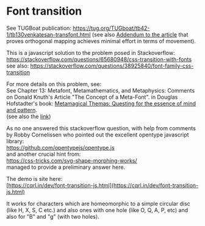 # Font transition

See TUGBoat publication:
https://tug.org/TUGboat/tb42-1/tb130venkatesan-transfont.html
(see also [Addendum to the article](https://cqrl.in/x2WesYy) that proves orthogonal mapping achieves minimal effort in terms of movement).

This is a javascript solution to the problem posed in Stackoverflow:<br>
https://stackoverflow.com/questions/65680948/css-transition-with-fonts
see also:
https://stackoverflow.com/questions/38925840/font-family-css-transition

For more details on this problem, see:<br>
See Chapter 13: Metafont, Metamathematics, and Metaphysics: Comments on Donald Knuth's Article "The Concept of a Meta-Font". in Douglas Hofstadter's book:
[Metamagical Themas: Questing for the essence of mind and pattern](https://www.amazon.in/Metamagical-Themas-Douglas-Hofstadter/dp/0465045669).<br>
(see also the [link](https://s3-us-west-2.amazonaws.com/visiblelanguage/pdf/V16N4_1982_E.pdf))

As no one answered this stackoverflow question, with help from comments by Robby Cornelissen who pointed out the excellent opentype javascript library:<br>
https://github.com/opentypejs/opentype.js<br>
and another crucial hint from:<br>
https://css-tricks.com/svg-shape-morphing-works/<br>
managed to provide a preliminary answer here.<br>

The demo is site here:<br>
[https://cqrl.in/dev/font-transition-js.html](https://cqrl.in/dev/font-transition-js.html)

It works for characters which are homeomorphic to a simple circular disc (like H, X, S, C etc.) and also ones with one hole (like O, Q, A, P, etc) and also for "B" and "g" (with two holes).




